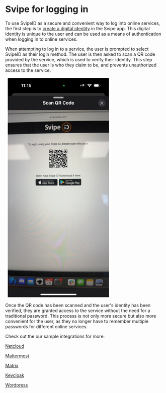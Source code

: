 # Svipe for logging in
To use SvipeID as a secure and convenient way to log into online services, the first step is to [create a digital identity](onboarding.md) in the Svipe app. This digital identity is unique to the user and can be used as a means of authentication when logging in to online services.

When attempting to log in to a service, the user is prompted to select SvipeID as their login method. The user is then asked to scan a QR code provided by the service, which is used to verify their identity. This step ensures that the user is who they claim to be, and prevents unauthorized access to the service.

![consent](./images/onboarding/scanQR.jpeg)

Once the QR code has been scanned and the user's identity has been verified, they are granted access to the service without the need for a traditional password. This process is not only more secure but also more convenient for the user, as they no longer have to remember multiple passwords for different online services.

Check out the our sample integrations for more:

[Netcloud](app-nextcloud.md)

[Mattermost](app-mattermost.md)

[Matrix](app-matrix.md)

[Keycloak](app-keycloak.md)

[Wordpress](app-wordpress.md)
